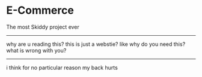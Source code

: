 # E-Commerce
The most Skiddy project ever
________________________________

why are u reading this?
this is just a webstie?
like why do you need this?
what is wrong with you?

_________________________________

i think for no particular reason my back hurts
